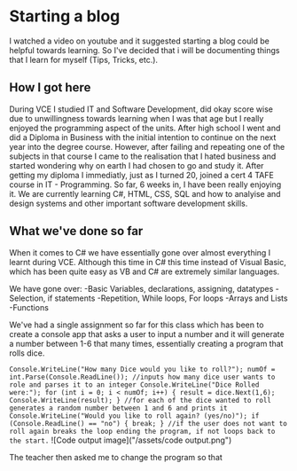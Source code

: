 # Starting a blog

I watched a video on youtube and it suggested starting a blog could be helpful towards learning. So I've decided that i will be documenting things that I learn for myself (Tips, Tricks, etc.).

## How I got here

During VCE I studied IT and Software Development, did okay score wise due to unwillingness towards learning when I was that age but I really enjoyed the programming aspect of the units. After high school I went and did a Diploma in Business with the initial intention to continue on the next year into the degree course. However, after failing and repeating one of the subjects in that course I came to the realisation that I hated business and started wondering why on earth I had chosen to go and study it. After getting my diploma I immediatly, just as I turned 20, joined a cert 4 TAFE course in IT - Programming. So far, 6 weeks in, I have been really enjoying it. We are currently learning C#, HTML, CSS, SQL and how to analyise and design systems and other important software development skills.

## What we've done so far

When it comes to C# we have essentially gone over almost everything I learnt during VCE. Although this time in C# this time instead of Visual Basic, which has been quite easy as VB and C# are extremely similar languages.

We have gone over:
-Basic Variables, declarations, assigning, datatypes
-Selection, if statements
-Repetition, While loops, For loops
-Arrays and Lists
-Functions

We've had a single assignment so far for this class which has been to create a console app that asks a user to input a number and it will generate a number between 1-6 that many times, essentially creating a program that rolls dice.

``Console.WriteLine("How many Dice would you like to roll?");
                numOf = int.Parse(Console.ReadLine());
                //inputs how many dice user wants to role and parses it to an integer
                Console.WriteLine("Dice Rolled were:");
                for (int i = 0; i < numOf; i++)
                {
                    result = dice.Next(1,6);
                    Console.WriteLine(result);
                }
                //for each of the dice wanted to roll generates a random number between 1 and 6 and prints it
                Console.WriteLine("Would you like to roll again? (yes/no)");
                if (Console.ReadLine() == "no")
                {
                    break;
                }
                //if the user does not want to roll again breaks the loop ending the program, if not loops back to the start.``
![Code output image]("/assets/code output.png")

The teacher then asked me to change the program so that 